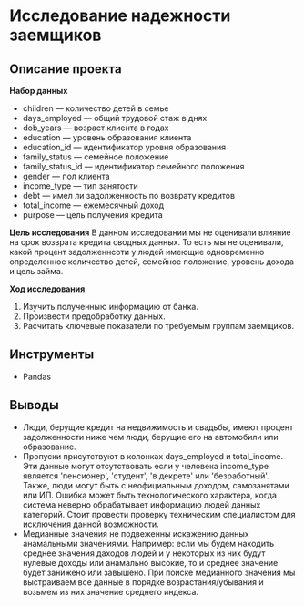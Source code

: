 # Исследование надежности заемщиков

## Описание проекта

**Набор данных**
* children — количество детей в семье
* days_employed — общий трудовой стаж в днях
* dob_years — возраст клиента в годах
* education — уровень образования клиента
* education_id — идентификатор уровня образования
* family_status — семейное положение
* family_status_id — идентификатор семейного положения
* gender — пол клиента
* income_type — тип занятости
* debt — имел ли задолженность по возврату кредитов
* total_income — ежемесячный доход
* purpose — цель получения кредита

**Цель исследования**
В данном исследовании мы не оценивали влияние на срок возврата кредита сводных данных. То есть мы не оценивали, какой процент задолженнсоти у людей имеющие одновременно определенное количество детей, семейное положение, уровень дохода и цель займа. 

**Ход исследования**
1. Изучить полученныю информацию от банка.
2. Произвести предобработку данных.
3. Расчитать ключевые показатели по требуемым группам заемщиков.

## Инструменты
- Pandas

## Выводы
- Люди, берущие кредит на недвижимость и свадьбы, имеют процент задолженности ниже чем люди, берущие его на автомобили или образование.
- Пропуски присутствуют в колонках days_employed и total_income. Эти данные могут отсутствовать если у человека income_type является 'пенсионер', 'студент', 'в декрете' или 'безработный'. Также, люди могут быть с неофициальным доходом, самозанятами или ИП. Ошибка может быть технологического характера, когда система неверно обрабатывает информацию людей данных категорий. Стоит провести проверку техническим специалистом для исключения данной возможности.
- Медианные значения не подвеженны искажению данных анамальными значениями. Например: если мы будем находить среднее значения даходов людей и у некоторых из них будут нулевые доходы или анамально высокие, то и среднее значение будет занижено или завышено. При поиске медианного значения мы выстраиваем все данные в порядке возрастания/убывания и возьмем из них значение среднего индекса.